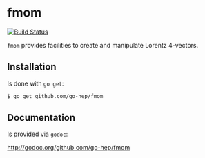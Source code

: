 fmom
====

[![Build Status](https://drone.io/github.com/go-hep/fmom/status.png)](https://drone.io/github.com/go-hep/fmom/latest)

`fmom` provides facilities to create and manipulate Lorentz 4-vectors.

## Installation

Is done with `go get`:

```sh
$ go get github.com/go-hep/fmom
```

## Documentation

Is provided via `godoc`:

  http://godoc.org/github.com/go-hep/fmom

